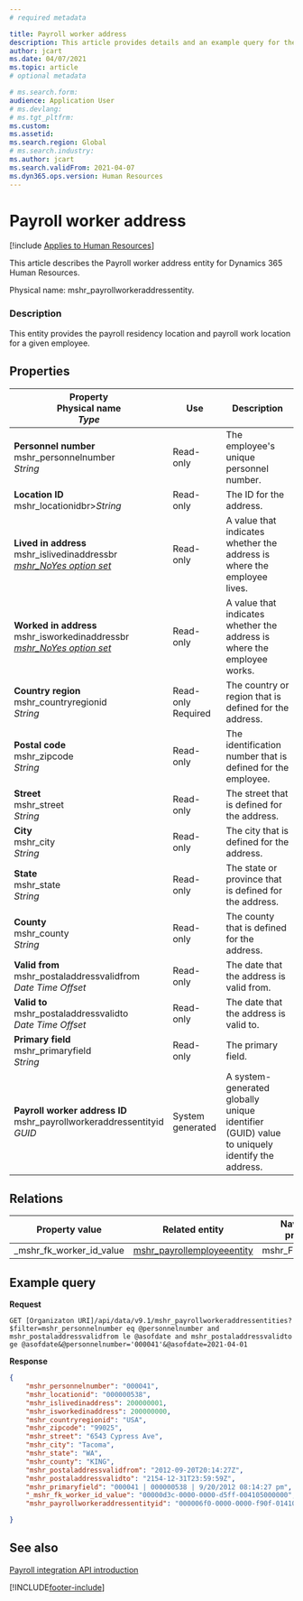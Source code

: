 ```yaml
---
# required metadata

title: Payroll worker address
description: This article provides details and an example query for the Payroll worker address entity in Dynamics 365 Human Resources.
author: jcart
ms.date: 04/07/2021
ms.topic: article
# optional metadata

# ms.search.form: 
audience: Application User
# ms.devlang: 
# ms.tgt_pltfrm: 
ms.custom: 
ms.assetid: 
ms.search.region: Global
# ms.search.industry: 
ms.author: jcart
ms.search.validFrom: 2021-04-07
ms.dyn365.ops.version: Human Resources
---
```


# Payroll worker address



[!include [Applies to Human Resources](../includes/applies-to-hr.md)]

This article describes the Payroll worker address entity for Dynamics 365 Human Resources.

Physical name: mshr_payrollworkeraddressentity.

### Description

This entity provides the payroll residency location and payroll work location for a given employee.

## Properties

| Property</br>**Physical name**</br>***Type*** | Use | Description |
| --- | --- | --- |
| **Personnel number**</br>mshr_personnelnumber</br>*String* | Read-only | The employee's unique personnel number. |
| **Location ID**</br>mshr_locationidbr>*String* | Read-only | The ID for the address. |
| **Lived in address**</br>mshr_islivedinaddressbr </br> *[mshr_NoYes option set](hr-admin-integration-payroll-api-no-yes.md)* | Read-only | A value that indicates whether the address is where the employee lives. |
| **Worked in address** </br> mshr_isworkedinaddressbr </br>*[mshr_NoYes option set](hr-admin-integration-payroll-api-no-yes.md)* | Read-only | A value that indicates whether the address is where the employee works. |
| **Country region**</br>mshr_countryregionid</br>*String* | Read-only</br>Required | The country or region that is defined for the address. |
| **Postal code**</br>mshr_zipcode<br>*String* | Read-only | The identification number that is defined for the employee. |
| **Street**</br>mshr_street</br>*String* | Read-only | The street that is defined for the address. |
| **City**</br>mshr_city</br>*String* | Read-only | The city that is defined for the address. |
| **State**</br>mshr_state</br>*String* | Read-only | The state or province that is defined for the address. |
| **County**</br>mshr_county</br>*String* | Read-only | The county that is defined for the address. |
| **Valid from**</br>mshr_postaladdressvalidfrom</br>*Date Time Offset* | Read-only | The date that the address is valid from. |
| **Valid to**</br>mshr_postaladdressvalidto</br>*Date Time Offset* | Read-only | The date that the address is valid to. |
| **Primary field**</br>mshr_primaryfield</br>*String* | Read-only | The primary field. |
| **Payroll worker address ID**</br>mshr_payrollworkeraddressentityid</br>*GUID* | System generated | A system-generated globally unique identifier (GUID) value to uniquely identify the address. |

## Relations

| Property value | Related entity | Navigation property | Collection type |
| --- | --- | --- | --- |
| _mshr_fk_worker_id_value | [mshr_payrollemployeeentity](hr-admin-integration-payroll-api-payroll-employee.md) | mshr_FK_Worker_id | mshr_FK_PayrollEmployeeEntity_Address |

## Example query

**Request**

```http
GET [Organizaton URI]/api/data/v9.1/mshr_payrollworkeraddressentities?$filter=mshr_personnelnumber eq @personnelnumber and mshr_postaladdressvalidfrom le @asofdate and mshr_postaladdressvalidto ge @asofdate&@personnelnumber='000041'&@asofdate=2021-04-01
```

**Response**

```json
{
    "mshr_personnelnumber": "000041",
    "mshr_locationid": "000000538",
    "mshr_islivedinaddress": 200000001,
    "mshr_isworkedinaddress": 200000000,
    "mshr_countryregionid": "USA",
    "mshr_zipcode": "99025",
    "mshr_street": "6543 Cypress Ave",
    "mshr_city": "Tacoma",
    "mshr_state": "WA",
    "mshr_county": "KING",
    "mshr_postaladdressvalidfrom": "2012-09-20T20:14:27Z",
    "mshr_postaladdressvalidto": "2154-12-31T23:59:59Z",
    "mshr_primaryfield": "000041 | 000000538 | 9/20/2012 08:14:27 pm",
    "_mshr_fk_worker_id_value": "00000d3c-0000-0000-d5ff-004105000000",
    "mshr_payrollworkeraddressentityid": "000006f0-0000-0000-f90f-014105000000"

}
```

## See also

[Payroll integration API introduction](hr-admin-integration-payroll-api-introduction.md)

[!INCLUDE[footer-include](../includes/footer-banner.md)]
